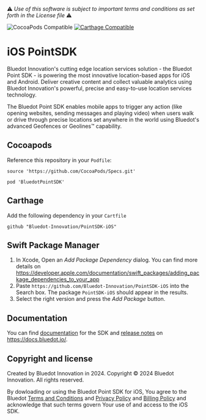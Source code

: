 :warning: *Use of this software is subject to important terms and conditions as set forth in the License file* :warning:

![CocoaPods Compatible](https://img.shields.io/cocoapods/v/BluedotPointSDK.svg)
[![Carthage Compatible](https://img.shields.io/badge/Carthage-compatible-4BC51D.svg?style=flat)](https://github.com/Carthage/Carthage)

# iOS PointSDK
Bluedot Innovation's cutting edge location services solution - the Bluedot Point SDK - is powering the most innovative location-based apps for iOS and Android. Deliver creative content and collect valuable analytics using Bluedot Innovation's powerful, precise and easy-to-use location services technology.

The Bluedot Point SDK enables mobile apps to trigger any action (like opening websites, sending messages and playing video) when users walk or drive through precise locations set anywhere in the world using Bluedot's advanced Geofences or Geolines™ capability.

## Cocoapods

Reference this repository in your `Podfile`:

```
source 'https://github.com/CocoaPods/Specs.git'

pod 'BluedotPointSDK'
```

## Carthage

Add the following dependency in your `Cartfile`
```
github "Bluedot-Innovation/PointSDK-iOS"
```

## Swift Package Manager

1. In Xcode, Open an *Add Package Dependency* dialog. You can find more details on https://developer.apple.com/documentation/swift_packages/adding_package_dependencies_to_your_app
2. Paste `https://github.com/Bluedot-Innovation/PointSDK-iOS` into the Search box. The package `PointSDK-iOS` should appear in the results.
3. Select the right version and press the *Add Package* button.

## Documentation

You can find [documentation](https://docs.bluedot.io/ios-sdk/) for the SDK and [release notes](https://docs.bluedot.io/version-release-notes/) on https://docs.bluedot.io/.

## Copyright and license

Created by Bluedot Innovation in 2024.
Copyright © 2024 Bluedot Innovation. All rights reserved.

By dowloading or using the Bluedot Point SDK for iOS, You agree to the Bluedot [Terms and Conditions](https://bluedot.io/agreements/#terms)
and [Privacy Policy](https://bluedot.io/agreements/#privacy)
and [Billing Policy](https://bluedot.io/agreements/#billing)
and acknowledge that such terms govern Your use of and access to the iOS SDK.
